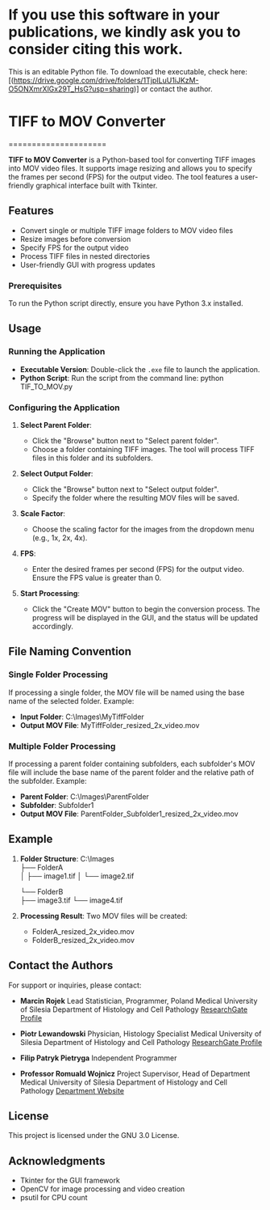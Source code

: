 # If you use this software in your publications, we kindly ask you to consider citing this work.

This is an editable Python file. To download the executable, check here: [(https://drive.google.com/drive/folders/1TjpILuU1iJKzM-O5ONXmrXlGx29T_HsG?usp=sharing)] or contact the author.



# TIFF to MOV Converter
=====================

**TIFF to MOV Converter** is a Python-based tool for converting TIFF images into MOV video files. It supports image resizing and allows you to specify the frames per second (FPS) for the output video. The tool features a user-friendly graphical interface built with Tkinter.

Features
--------
- Convert single or multiple TIFF image folders to MOV video files
- Resize images before conversion
- Specify FPS for the output video
- Process TIFF files in nested directories
- User-friendly GUI with progress updates


### Prerequisites
To run the Python script directly, ensure you have Python 3.x installed. 


Usage
-----
### Running the Application
- **Executable Version**: Double-click the `.exe` file to launch the application.
- **Python Script**: Run the script from the command line:
    python TIF_TO_MOV.py

### Configuring the Application
1. **Select Parent Folder**:
    - Click the "Browse" button next to "Select parent folder".
    - Choose a folder containing TIFF images. The tool will process TIFF files in this folder and its subfolders.

2. **Select Output Folder**:
    - Click the "Browse" button next to "Select output folder".
    - Specify the folder where the resulting MOV files will be saved.

3. **Scale Factor**:
    - Choose the scaling factor for the images from the dropdown menu (e.g., 1x, 2x, 4x).

4. **FPS**:
    - Enter the desired frames per second (FPS) for the output video. Ensure the FPS value is greater than 0.

5. **Start Processing**:
    - Click the "Create MOV" button to begin the conversion process. The progress will be displayed in the GUI, and the status will be updated accordingly.

File Naming Convention
----------------------
### Single Folder Processing
If processing a single folder, the MOV file will be named using the base name of the selected folder. Example:
- **Input Folder**: C:\Images\MyTiffFolder
- **Output MOV File**: MyTiffFolder_resized_2x_video.mov

### Multiple Folder Processing
If processing a parent folder containing subfolders, each subfolder's MOV file will include the base name of the parent folder and the relative path of the subfolder. Example:
- **Parent Folder**: C:\Images\ParentFolder
- **Subfolder**: Subfolder1
- **Output MOV File**: ParentFolder_Subfolder1_resized_2x_video.mov

Example
-------
1. **Folder Structure**:
    C:\Images\
    ├── FolderA\
    │   ├── image1.tif
    │   └── image2.tif

    └── FolderB\
        ├── image3.tif
        └── image4.tif

3. **Processing Result**:
    Two MOV files will be created:
    - FolderA_resized_2x_video.mov
    - FolderB_resized_2x_video.mov

Contact the Authors
-------------------
For support or inquiries, please contact:
- **Marcin Rojek**
  Lead Statistician, Programmer, Poland
  Medical University of Silesia
  Department of Histology and Cell Pathology
  [ResearchGate Profile](https://www.researchgate.net/profile/Marcin-Rojek-3)

- **Piotr Lewandowski**
  Physician, Histology Specialist
  Medical University of Silesia
  Department of Histology and Cell Pathology
  [ResearchGate Profile](https://www.researchgate.net/profile/Piotr-Lewandowski-4)

- **Filip Patryk Pietryga**
  Independent Programmer

- **Professor Romuald Wojnicz**
  Project Supervisor, Head of Department
  Medical University of Silesia
  Department of Histology and Cell Pathology
  [Department Website](https://histologia-zabrze.sum.edu.pl/)

License
-------
This project is licensed under the GNU 3.0 License. 
 
Acknowledgments
---------------
- Tkinter for the GUI framework
- OpenCV for image processing and video creation
- psutil for CPU count
